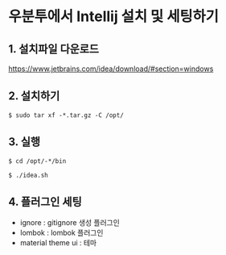 # 우분투에서 Intellij 설치 및 세팅하기

## 1. 설치파일 다운로드

https://www.jetbrains.com/idea/download/#section=windows

## 2. 설치하기
```
$ sudo tar xf -*.tar.gz -C /opt/
```

## 3. 실행
```
$ cd /opt/-*/bin
```

```
$ ./idea.sh
```

## 4. 플러그인 세팅

- ignore : gitignore 생성 플러그인
- lombok : lombok 플러그인
- material theme ui : 테마
